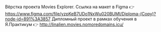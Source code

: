 Вёрстка проекта Movies Explorer.
Ссылка на макет в Figma 👉 https://www.figma.com/file/yzpKeB7UDo1NxWu020BUMI/Diploma-(Copy)?node-id=891%3A3857
Дипломный проект в рамках обучения в Я.Практикум 👉 http://linalien.movies.nomoredomains.icu/